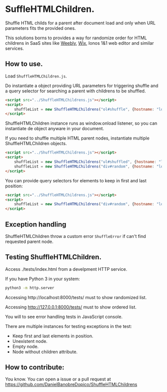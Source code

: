 # SuffleHTMLChildren.
Shuffle HTML childs for a parent after document load and only when URL parameters fits the provided ones.

This solutions borns to provides a way for randomize order for HTML childrens in SaaS sites like [Weebly](https://www.weebly.com/), [Wix](https://wix.com), Ionos 1&1 web editor and similar services.

## How to use.
Load ```ShuffleHTMLChildren.js```.

Do instantiate a object providing URL parameters for triggering shuffle and a query selector for searching a parent with childrens to be shuffled.
```html
<script src="../ShuffleHTMLChildrens.js"></script>
<script>
    shuffleList = new ShuffleHTMLChildrens("ol#shuffle", {hostname: "localhost"});
</script>
```
ShuffleHTMLChildren instance runs as window.onload listener, so you can instantiate de object anyware in your document.

If you need to shuffle multiple HTML parent nodes, instantiate multiple ShuffleHTMLChildren objects.
```html
<script src="../ShuffleHTMLChildrens.js"></script>
<script>
    shuffleList = new ShuffleHTMLChildrens("ul#shuffled", {hostname: "localhost"});
    shuffleList = new ShuffleHTMLChildrens("div#random", {hostname: "localhost", pathname: "/index.html", hash: "#shuffleElements"});
</script>
```

You can provide query selectors for elements to keep in first and last position:
```html
<script src="../ShuffleHTMLChildrens.js"></script>
<script>
    shuffleList = new ShuffleHTMLChildrens("div#random", {hostname: "localhost"}, "div.top", "div.botton");
</script>
```
## Exception handling
ShuffleHTMLChildren throw a custom error ```ShuffleError``` if can't find requested parent node.

## Testing ShuffleHTMLChildren.

Access ./tests/index.html from a develpment HTTP service.

If you have Python 3 in your system:

```bash
python3 -m http.server
```

Accessing http://localhost:8000/tests/ must to show randomized list.

Accessing http://127.0.0.1:8000/tests/ must to show ordered list.

You will to see error handling tests in JavaScript console.

There are multiple instances for testing exceptions in the test:
* Keep first and last elements in position.
* Unexistent node.
* Empty node.
* Node without children attribute.

## How to contribute:
You know. You can open a issue or a pull request at https://github.com/DanielBanobreDopico/ShuffleHTMLChildrens